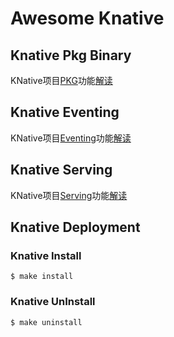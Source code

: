 # Awesome Knative

## Knative Pkg Binary

KNative项目[PKG](https://github.com/knative/pkg)功能[解读](./pkg)

## Knative Eventing

KNative项目[Eventing](https://github.com/knative/eventing)功能[解读](./eventing)

## Knative Serving

KNative项目[Serving](https://github.com/knative/serving)功能[解读](./serving)

## Knative Deployment

### Knative Install
```
$ make install
```

### Knative UnInstall
```
$ make uninstall
```

